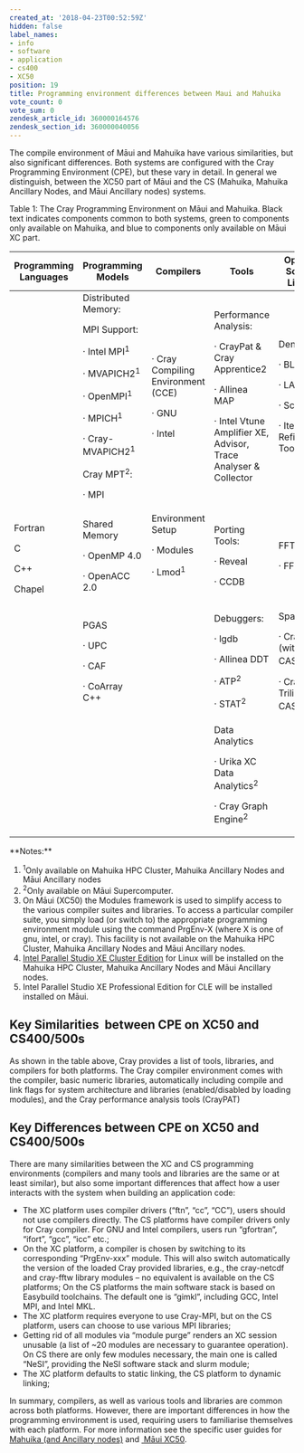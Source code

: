 ```yaml
---
created_at: '2018-04-23T00:52:59Z'
hidden: false
label_names:
- info
- software
- application
- cs400
- XC50
position: 19
title: Programming environment differences between Maui and Mahuika
vote_count: 0
vote_sum: 0
zendesk_article_id: 360000164576
zendesk_section_id: 360000040056
---
```


The compile environment of Māui and Mahuika have various similarities,
but also significant differences. Both systems are configured with the
Cray Programming Environment (CPE), but these vary in detail. In general
we distinguish, between the XC50 part of Māui and the CS (Mahuika,
Mahuika Ancillary Nodes, and Māui Ancillary nodes) systems.

Table 1: The Cray Programming Environment on Māui and Mahuika. Black
text indicates components common to both systems, green to components
only available on Mahuika, and blue to components only available on Māui
XC part.  

<table class="table table-striped table-bordered">
<thead>
<tr>
<th>
Programming Languages

</th>
<th>
Programming Models

</th>
<th>
Compilers

</th>
<th>
Tools

</th>
<th>
Optimised Scientific Libraries

</th>
<th>
I/O Libraries

</th>
</tr>
</thead>
<tbody>
<tr>
<td rowspan="4">
Fortran

C

C++

Chapel

</td>
<td>
Distributed Memory:

MPI Support:

· Intel MPI<sup>1</sup>

· MVAPICH2<sup>1</sup>

· OpenMPI<sup>1</sup>

· MPICH<sup>1</sup>

· Cray-MVAPICH2<sup>1</sup> 

Cray MPT<sup>2</sup>:

· MPI

</td>
<td>
· Cray Compiling Environment (CCE)

· GNU

· Intel

</td>
<td>
Performance Analysis:

· CrayPat & Cray Apprentice2

· Allinea MAP

· Intel Vtune Amplifier XE, Advisor, Trace Analyser & Collector

</td>
<td>
Dense:

· BLAS

· LAPACK

· ScaLAPACK

· Iterative Refinement Tool

</td>
<td rowspan="4">
NetCDF<sup>2</sup>

HDF<sup>2</sup>

</td>
</tr>
<tr>
<td>
Shared Memory

· OpenMP 4.0

· OpenACC 2.0

</td>
<td>
Environment Setup

· Modules

· Lmod<sup>1</sup>

 

</td>
<td>
Porting Tools:

· Reveal

· CCDB

</td>
<td>
FFT:

· FFTW

</td>
</tr>
<tr>
<td>
PGAS

· UPC

· CAF

· CoArray C++

</td>
<td>
 

</td>
<td>
Debuggers:

· lgdb

· Allinea DDT

· ATP<sup>2</sup>

· STAT<sup>2</sup>

</td>
<td>
Sparse:

· Cray PETSc (with CASK)<sup>2</sup>

· Cray Trilinos (with CASK)<sup>2</sup>

</td>
</tr>
<tr>
<td>
 

</td>
<td>
 

</td>
<td>
Data Analytics

· Urika XC Data Analytics<sup>2</sup>

· Cray Graph Engine<sup>2</sup>

</td>
<td>
 

</td>
</tr>
</tbody>
</table>
**Notes:**

1.  <sup>1</sup>Only available on Mahuika HPC Cluster, Mahuika Ancillary
    Nodes and Māui Ancillary nodes
2.  <sup>2</sup>Only available on Māui Supercomputer.
3.  On Māui (XC50) the Modules framework is used to simplify access to
    the various compiler suites and libraries. To access a particular
    compiler suite, you simply load (or switch to) the appropriate
    programming environment module using the command PrgEnv-X (where X
    is one of gnu, intel, or cray). This facility is not available on
    the Mahuika HPC Cluster, Mahuika Ancillary Nodes and Māui Ancillary
    nodes.
4.  [Intel Parallel Studio XE Cluster
    Edition](https://software.intel.com/en-us/node/685016) for Linux
    will be installed on the Mahuika HPC Cluster, Mahuika Ancillary
    Nodes and Māui Ancillary nodes.
5.  Intel Parallel Studio XE Professional Edition for CLE will be
    installed installed on Māui.

## Key Similarities  between CPE on XC50 and CS400/500s

As shown in the table above, Cray provides a list of tools, libraries,
and compilers for both platforms. The Cray compiler environment comes
with the compiler, basic numeric libraries, automatically including
compile and link flags for system architecture and libraries
(enabled/disabled by loading modules), and the Cray performance analysis
tools (CrayPAT)

## Key Differences between CPE on XC50 and CS400/500s

There are many similarities between the XC and CS programming
environments (compilers and many tools and libraries are the same or at
least similar), but also some important differences that affect how a
user interacts with the system when building an application code:

-   The XC platform uses compiler drivers (“ftn”, “cc”, “CC”), users
    should not use compilers directly. The CS platforms have compiler
    drivers only for Cray compiler. For GNU and Intel compilers, users
    run “gfortran”, “ifort”, “gcc”, “icc” etc.;
-   On the XC platform, a compiler is chosen by switching to its
    corresponding “PrgEnv-xxx” module. This will also switch
    automatically the version of the loaded Cray provided libraries,
    e.g., the cray-netcdf and cray-fftw library modules – no equivalent
    is available on the CS platforms; On the CS platforms the main
    software stack is based on Easybuild toolchains. The default one is
    “gimkl”, including GCC, Intel MPI, and Intel MKL.
-   The XC platform requires everyone to use Cray-MPI, but on the CS
    platform, users can choose to use various MPI libraries;
-   Getting rid of all modules via “module purge” renders an XC session
    unusable (a list of ~20 modules are necessary to guarantee
    operation). On CS there are only few modules necessary, the main one
    is called “NeSI”, providing the NeSI software stack and slurm
    module;
-   The XC platform defaults to static linking, the CS platform to
    dynamic linking;

In summary, compilers, as well as various tools and libraries are common
across both platforms. However, there are important differences in how
the programming environment is used, requiring users to familiarise
themselves with each platform. For more information see the specific
user guides for [Mahuika (and Ancillary
nodes)](https://nesi.github.io/hpc_training/lessons/maui-and-mahuika/building-code-mahuika)
and [ Māui
XC50](https://nesi.github.io/hpc_training/lessons/maui-and-mahuika/building-code-maui).

 

 

 

 

 
